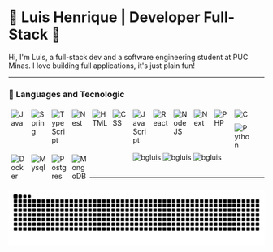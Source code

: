 # 🌲 Luis Henrique | Developer Full-Stack 🌲
<p>
	Hi, I'm Luis, a full-stack dev and a software engineering student at PUC Minas. I love building full applications, it's just plain fun!
</p>

---

### 🧰 Languages and Tecnologic


<div><img align="left" alt="Java" width="30" style="margin:5px;" src="https://cdn.jsdelivr.net/gh/devicons/devicon/icons/java/java-original.svg"/></div>
<div><img align="left" alt="Spring" width="30" style="margin:5px;" src="https://cdn.jsdelivr.net/gh/devicons/devicon/icons/spring/spring-original.svg" /></div>
<div><img align="left" alt="TypeScript" width="30" style="margin:5px;" src="https://cdn.jsdelivr.net/gh/devicons/devicon/icons/typescript/typescript-plain.svg" /></div>
<div><img align="left" alt="Nest" width="30" style="margin:5px;" src="https://cdn.jsdelivr.net/gh/devicons/devicon@latest/icons/nestjs/nestjs-original.svg" /></div>
<div><img align="left" alt="HTML" width="30" style="margin:5px;" src="https://cdn.jsdelivr.net/gh/devicons/devicon/icons/html5/html5-plain.svg" /></div>
<div><img align="left" alt="CSS" width="30" style="margin:5px;" src="https://cdn.jsdelivr.net/gh/devicons/devicon/icons/css3/css3-plain.svg" /></div>
<div><img align="left" alt="JavaScript" width="30" style="margin:5px;" src="https://cdn.jsdelivr.net/gh/devicons/devicon/icons/javascript/javascript-plain.svg" /></div>
<div><img align="left" alt="React" width="30" style="margin:5px;" src="https://cdn.jsdelivr.net/gh/devicons/devicon/icons/react/react-original.svg" /></div>
<div><img align="left" alt="NodeJS" width="30" style="margin:5px;" src="https://cdn.jsdelivr.net/gh/devicons/devicon/icons/nodejs/nodejs-original.svg" /></div>
<div><img align="left" alt="Next" width="30" style="margin:5px;" src="https://cdn.jsdelivr.net/gh/devicons/devicon@latest/icons/nextjs/nextjs-original.svg" /></div>
<div><img align="left" alt="PHP" width="30" style="margin:5px;" src="https://cdn.jsdelivr.net/gh/devicons/devicon@latest/icons/php/php-original.svg" /></div>
<div><img align="left" alt="C" width="30" style="margin:5px;" src="https://cdn.jsdelivr.net/gh/devicons/devicon@latest/icons/c/c-original.svg" /></div>
<div><img align="left" alt="Python" width="30" style="margin:5px;" src="https://cdn.jsdelivr.net/gh/devicons/devicon/icons/python/python-plain.svg" /></div>
<div><img align="left" alt="Docker" width="30" style="margin:5px;" src="https://cdn.jsdelivr.net/gh/devicons/devicon@latest/icons/docker/docker-original.svg" /></div>
<div><img align="left" alt="Mysql" width="30" style="margin:5px;" src="https://cdn.jsdelivr.net/gh/devicons/devicon@latest/icons/mysql/mysql-original-wordmark.svg" /></div>
<div><img align="left" alt="Postgres" width="30" style="margin:5px;" src="https://cdn.jsdelivr.net/gh/devicons/devicon@latest/icons/postgresql/postgresql-original.svg" /></div>
<div><img align="left" alt="MongoDB" width="30" style="margin:5px;" src="https://cdn.jsdelivr.net/gh/devicons/devicon@latest/icons/mongodb/mongodb-original.svg" /></div>

<br />
<br />

#

### 

<div align="center">
	<img align="center" height="200" src="https://github-readme-stats.vercel.app/api/top-langs?username=bgluis&layout=compact&theme=dark&count_private=true" alt="bgluis" />
	<img align="center" height="200" src="https://github-readme-stats.vercel.app/api?username=bgluis&hide_title=true&hide_rank=true&show_icons=true&include_all_commits=true&count_private=true&theme=dark&icon_color=13A10E" alt="bgluis" />
	<img align="center" height="200" src="https://streak-stats.demolab.com?user=bgluis&theme=dark&ring=13A10E&fire=13A10E&currStreakLabel=13A10E" alt="bgluis" />
</div>
<br />

---

### 

<img src="https://raw.githubusercontent.com/bgluis/bgluis/output/snake.svg" alt="Snake animation" />
